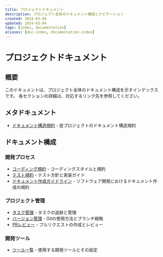 ```yaml
---
title: プロジェクトドキュメント
description: プロジェクト全体のドキュメント構成とナビゲーション
created: 2024-03-04
updated: 2024-03-04
tags: [index, documentation]
aliases: [doc-index, documentation-index]
---
```


# プロジェクトドキュメント

## 概要

このドキュメントは、プロジェクト全体のドキュメント構成を示すインデックスです。
各セクションの詳細は、対応するリンク先を参照してください。

## メタドキュメント

- [ドキュメント構造規約](meta/document_structure.md) - 掟プロジェクトのドキュメント構造規約

## ドキュメント構成

### 開発プロセス

- [コーディング規約](coding.md) - コーディングスタイルと規約
- [テスト規約](testing.md) - テスト方針と実装ガイド
- [ドキュメント作成ガイドライン](documentation/guidelines.md) - ソフトウェア開発におけるドキュメント作成の規約

### プロジェクト管理

- [タスク管理](task-management.md) - タスクの追跡と管理
- [バージョン管理](version-control.md) - Gitの使用方法とブランチ戦略
- [PRレビュー](pull-request.md) - プルリクエストの作成とレビュー

### 開発ツール

- [ツール一覧](tools.md) - 使用する開発ツールとその設定
